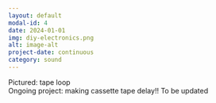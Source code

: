 ```yaml
---
layout: default
modal-id: 4
date: 2024-01-01
img: diy-electronics.png
alt: image-alt
project-date: continuous
category: sound
---
```


Pictured: tape loop
<br>
Ongoing project: making cassette tape delay!! To be updated